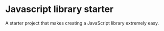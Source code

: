 # Javascript library starter
A starter project that makes creating a JavaScript library extremely easy.

# 
